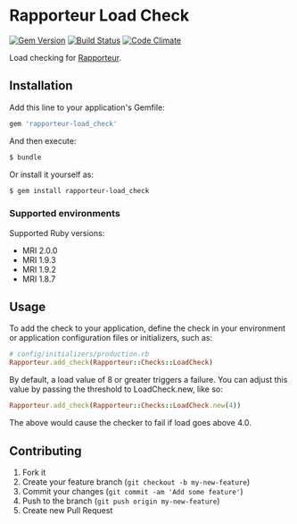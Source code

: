# Rapporteur Load Check

[![Gem Version](https://badge.fury.io/rb/rapporteur-load_check.png)](http://badge.fury.io/rb/rapporteur-load_check)
[![Build Status](https://travis-ci.org/codeschool/rapporteur-load_check.png?branch=master)](https://travis-ci.org/codeschool/rapporteur-load_check)
[![Code Climate](https://codeclimate.com/github/codeschool/rapporteur-load_check.png)](https://codeclimate.com/github/codeschool/rapporteur-load_check)

Load checking for [Rapporteur](https://github.com/codeschool/rapporteur).

## Installation

Add this line to your application's Gemfile:

```ruby
gem 'rapporteur-load_check'
```

And then execute:

```bash
$ bundle
```

Or install it yourself as:

```bash
$ gem install rapporteur-load_check
```

### Supported environments

Supported Ruby versions:

* MRI 2.0.0
* MRI 1.9.3
* MRI 1.9.2
* MRI 1.8.7

## Usage

To add the check to your application, define the check in your environment or
application configuration files or initializers, such as:

```ruby
# config/initializers/production.rb
Rapporteur.add_check(Rapporteur::Checks::LoadCheck)
```

By default, a load value of 8 or greater triggers a failure. You can adjust
this value by passing the threshold to LoadCheck.new, like so:

```ruby
Rapporteur.add_check(Rapporteur::Checks::LoadCheck.new(4))
```

The above would cause the checker to fail if load goes above 4.0.

## Contributing

1. Fork it
2. Create your feature branch (`git checkout -b my-new-feature`)
3. Commit your changes (`git commit -am 'Add some feature'`)
4. Push to the branch (`git push origin my-new-feature`)
5. Create new Pull Request
